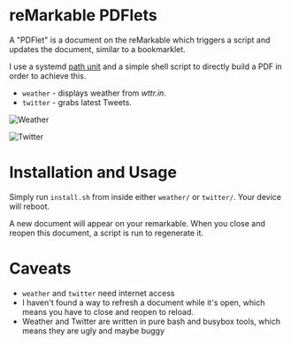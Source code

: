 # reMarkable PDFlets

A "PDFlet" is a document on the reMarkable which triggers a script and updates the document, similar to a bookmarklet.

I use a systemd [path unit](https://www.freedesktop.org/software/systemd/man/systemd.path.html) and a simple shell script to directly build a PDF in order to achieve this.

- `weather` - displays weather from *wttr.in*.
- `twitter` - grabs latest Tweets.

![Weather](https://i.imgur.com/oCqzf3F.jpg)

![Twitter](https://i.imgur.com/Aawj3ia.jpg)

# Installation and Usage

Simply run `install.sh` from inside either `weather/` or `twitter/`.  Your device will reboot.

A new document will appear on your remarkable.  When you close and reopen this document, a script is run to regenerate it.

# Caveats

- `weather` and `twitter` need internet access
- I haven't found a way to refresh a document while it's open, which means you have to close and reopen to reload.
- Weather and Twitter are written in pure bash and busybox tools, which means they are ugly and maybe buggy
